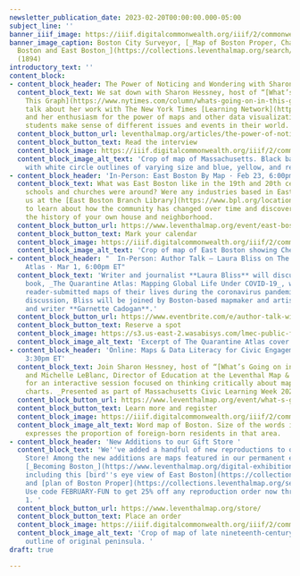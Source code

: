 ```yaml
---
newsletter_publication_date: 2023-02-20T00:00:00.000-05:00
subject_line: ''
banner_iiif_image: https://iiif.digitalcommonwealth.org/iiif/2/commonwealth:9k41zj472/797,2175,6739,2385/2000,/0/default.jpg
banner_image_caption: Boston City Surveyor, [_Map of Boston Proper, Charlestown, South
  Boston and East Boston_](https://collections.leventhalmap.org/search/commonwealth:js956k44c)
  (1894)
introductory_text: ''
content_block:
- content_block_header: The Power of Noticing and Wondering with Sharon Hessney
  content_block_text: We sat down with Sharon Hessney, host of “[What’s Going on in
    This Graph](https://www.nytimes.com/column/whats-going-on-in-this-graph),”  to
    talk about her work with The New York Times [Learning Network](https://www.nytimes.com/section/learning)
    and her enthusiasm for the power of maps and other data visualizations to help
    students make sense of different issues and events in their world.
  content_block_button_url: leventhalmap.org/articles/the-power-of-noticing-and-wondering-an-interview-with-sharon-hessney/
  content_block_button_text: Read the interview
  content_block_image: https://iiif.digitalcommonwealth.org/iiif/2/commonwealth:rr173g34k/2039,587,3013,2176/2000,/0/default.jpg
  content_block_image_alt_text: 'Crop of map of Massachusetts. Black base map covered
    with white circle outlines of varying size and blue, yellow, and red dots.   '
- content_block_header: 'In-Person: East Boston By Map · Feb 23, 6:00pm ET'
  content_block_text: What was East Boston like in the 19th and 20th centuries? What
    schools and churches were around? Were any industries based in East Boston? Join
    us at the [East Boston Branch Library](https://www.bpl.org/locations/east-boston/)
    to learn about how the community has changed over time and discover how to research
    the history of your own house and neighborhood.
  content_block_button_url: https://www.leventhalmap.org/event/east-boston-by-map/
  content_block_button_text: Mark your calendar
  content_block_image: https://iiif.digitalcommonwealth.org/iiif/2/commonwealth:js956k33v/5527,371,4427,3633/2000,/0/default.jpg
  content_block_image_alt_text: 'Crop of map of East Boston showing Chelsea Creek. '
- content_block_header: "  In-Person: Author Talk — Laura Bliss on The Quarantine
    Atlas · Mar 1, 6:00pm ET"
  content_block_text: 'Writer and journalist **Laura Bliss** will discuss her recent
    book, _The Quarantine Atlas: Mapping Global Life Under COVID-19_, which explores
    reader-submitted maps of their lives during the coronavirus pandemic. For this
    discussion, Bliss will be joined by Boston-based mapmaker and artist **Rajiv Raman**
    and writer **Garnette Cadogan**.'
  content_block_button_url: https://www.eventbrite.com/e/author-talk-with-laura-bliss-the-quarantine-atlas-tickets-496439011447
  content_block_button_text: Reserve a spot
  content_block_image: https://s3.us-east-2.wasabisys.com/lmec-public-files/newsletters/quarantine-atlas.png
  content_block_image_alt_text: 'Excerpt of The Quarantine Atlas cover. '
- content_block_header: 'Online: Maps & Data Literacy for Civic Engagement · Mar 7,
    3:30pm ET'
  content_block_text: Join Sharon Hessney, host of “[What’s Going on in This Graph](https://www.nytimes.com/column/whats-going-on-in-this-graph),”
    and Michelle LeBlanc, Director of Education at the Leventhal Map & Education Center,
    for an interactive session focused on thinking critically about maps, graphs and
    charts. _Presented as part of Massachusetts Civic Learning Week 2023._
  content_block_button_url: https://www.leventhalmap.org/event/what-s-going-on-in-this-graph-maps-data-literacy-for-civic-engagement/
  content_block_button_text: Learn more and register
  content_block_image: https://iiif.digitalcommonwealth.org/iiif/2/commonwealth:h989r708n/347,837,4280,3855/2000,/0/default.jpg
  content_block_image_alt_text: Word map of Boston. Size of the words in each neighborhood
    expresses the proportion of foreign-born residents in that area.
- content_block_header: 'New Additions to our Gift Store '
  content_block_text: 'We''ve added a handful of new reproductions to our online Gift
    Store! Among the new additions are maps featured in our permanent exhibition,
    [_Becoming Boston_](https://www.leventhalmap.org/digital-exhibitions/becoming-boston/),
    including this [bird''s eye view of East Boston](https://collections.leventhalmap.org/search/commonwealth:3f4634491)
    and [plan of Boston Proper](https://collections.leventhalmap.org/search/commonwealth:js956k45n).
    Use code FEBRUARY-FUN to get 25% off any reproduction order now through March
    1. '
  content_block_button_url: https://www.leventhalmap.org/store/
  content_block_button_text: Place an order
  content_block_image: https://iiif.digitalcommonwealth.org/iiif/2/commonwealth:js956k46x/215,191,7757,4303/2000,/0/default.jpg
  content_block_image_alt_text: 'Crop of map of late nineteenth-century Boston. Shows
    outline of original peninsula. '
draft: true

---
```

